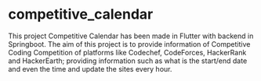 # competitive_calendar

This project Competitive Calendar has been made in Flutter with backend in Springboot. The aim of this project is to provide information of Competitive Coding Competition of platforms like Codechef, CodeForces, HackerRank and HackerEarth; providing information such as what is the start/end date and even the time and update the sites every hour.
